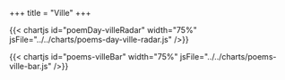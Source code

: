 +++
title = "Ville"
+++

{{< chartjs id="poemDay-villeRadar" width="75%" jsFile="../../charts/poems-day-ville-radar.js" />}}

{{< chartjs id="poems-villeBar" width="75%" jsFile="../../charts/poems-ville-bar.js" />}}